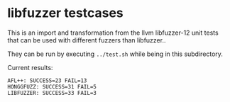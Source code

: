 # libfuzzer testcases

This is an import and transformation from the llvm libfuzzer-12 unit tests
that can be used with different fuzzers than libfuzzer..

They can be run by executing `../test.sh` while being in this subdirectory.

Current results:
```
AFL++: SUCCESS=23 FAIL=13
HONGGFUZZ: SUCCESS=31 FAIL=5
LIBFUZZER: SUCCESS=33 FAIL=3
```
